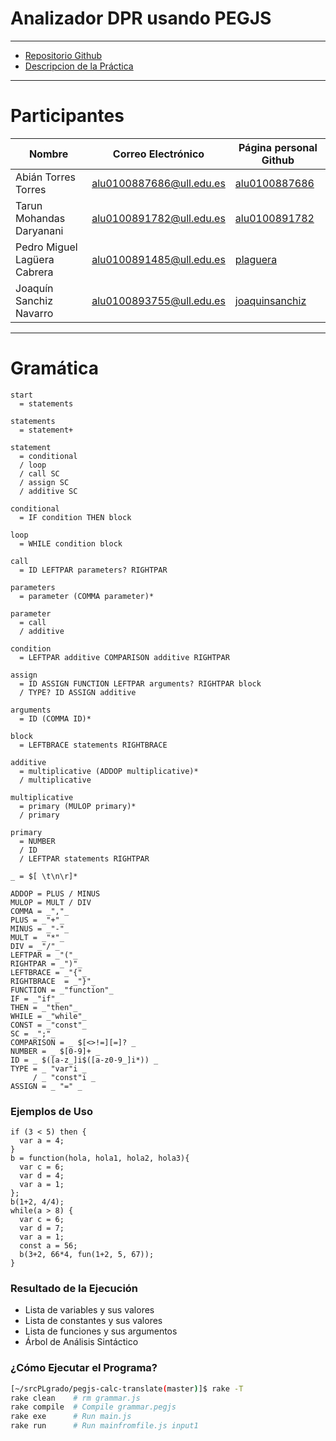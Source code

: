 # Analizador DPR usando PEGJS
---
* [Repositorio Github](//github.com/ULL-ESIT-PL-1617/analizador-usando-peg-pedro-tarun-joaquin-abian)
* [Descripcion de la Práctica](//casianorodriguezleon.gitbooks.io/ull-esit-1617/content/practicas/practicapegparser.html)

---

# Participantes

| Nombre | Correo Electrónico | Página personal Github |
| --- | --- | --- |
| Abián Torres Torres | alu0100887686@ull.edu.es | [alu0100887686](//alu0100887686.github.io/) |
| Tarun Mohandas Daryanani | alu0100891782@ull.edu.es | [alu0100891782](//alu0100891782.github.io/) |
| Pedro Miguel Lagüera Cabrera | alu0100891485@ull.edu.es | [plaguera](//plaguera.github.io/) |
| Joaquín Sanchiz Navarro | alu0100893755@ull.edu.es | [joaquinsanchiz](//joaquinsanchiz.github.io/) |

---
# Gramática

```
start
  = statements

statements
  = statement+

statement
  = conditional
  / loop
  / call SC
  / assign SC
  / additive SC

conditional
  = IF condition THEN block

loop
  = WHILE condition block

call
  = ID LEFTPAR parameters? RIGHTPAR

parameters
  = parameter (COMMA parameter)*

parameter
  = call
  / additive

condition
  = LEFTPAR additive COMPARISON additive RIGHTPAR

assign
  = ID ASSIGN FUNCTION LEFTPAR arguments? RIGHTPAR block
  / TYPE? ID ASSIGN additive

arguments
  = ID (COMMA ID)*

block
  = LEFTBRACE statements RIGHTBRACE

additive
  = multiplicative (ADDOP multiplicative)*
  / multiplicative

multiplicative
  = primary (MULOP primary)*
  / primary

primary
  = NUMBER
  / ID
  / LEFTPAR statements RIGHTPAR

_ = $[ \t\n\r]*

ADDOP = PLUS / MINUS
MULOP = MULT / DIV
COMMA = _","_
PLUS = _"+"_
MINUS = _"-"_
MULT = _"*"_
DIV = _"/"_
LEFTPAR = _"("_
RIGHTPAR = _")"_
LEFTBRACE = _"{"_
RIGHTBRACE  = _"}"_
FUNCTION = _"function"_
IF = _"if"_
THEN = _"then"_
WHILE = _"while"_
CONST = _"const"_
SC = _";"_
COMPARISON = _ $[<>!=][=]? _
NUMBER = _ $[0-9]+ _
ID = _ $([a-z_]i$([a-z0-9_]i*)) _
TYPE = _ "var"i _
     / _ "const"i _
ASSIGN = _ "=" _

```

### Ejemplos de Uso

```
if (3 < 5) then {
  var a = 4;
}
b = function(hola, hola1, hola2, hola3){
  var c = 6;
  var d = 4;
  var a = 1;
};
b(1+2, 4/4);
while(a > 8) {
  var c = 6;
  var d = 7;
  var a = 1;
  const a = 56;
  b(3+2, 66*4, fun(1+2, 5, 67));
}
```
### Resultado de la Ejecución
 * Lista de variables y sus valores
 * Lista de constantes y sus valores
 * Lista de funciones y sus argumentos
 * Árbol de Análisis Sintáctico

### ¿Cómo Ejecutar el Programa?
```bash
[~/srcPLgrado/pegjs-calc-translate(master)]$ rake -T
rake clean    # rm grammar.js
rake compile  # Compile grammar.pegjs
rake exe      # Run main.js
rake run      # Run mainfromfile.js input1
```
